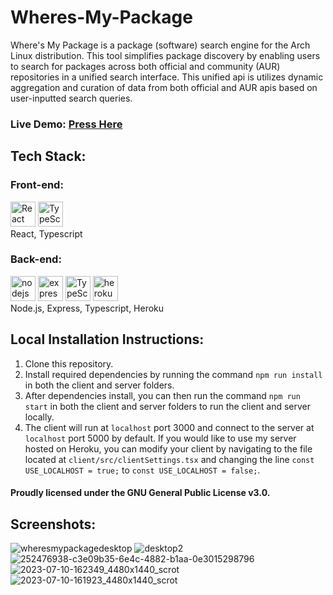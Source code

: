 # Wheres-My-Package

Where's My Package is a package (software) search engine for the Arch Linux distribution. This tool simplifies package discovery by enabling users to search for packages across both official and community (AUR) repositories in a unified search interface. This unified api is utilizes dynamic aggregation and curation of data from both official and AUR apis based on user-inputted search queries.

<h3>Live Demo: <a href='https://anthonygleason.github.io/Wheres-My-Package/'>Press Here</a></h3>
<h2>Tech Stack:</h2>
<h3>Front-end:</h3>
  <span>
    <img alt="React" height=40rem width=40rem src="https://api.iconify.design/logos/react.svg?download=1" />
    <img alt="TypeScript" height=40rem width=40rem src="https://api.iconify.design/logos/typescript-icon.svg?download=1" />
  </span>
  <br/>
  React, Typescript
<h3>Back-end:</h3>
  <span>
    <img alt="nodejs" height=40rem width=40rem src="https://api.iconify.design/vscode-icons/file-type-node.svg?download=1" />
    <img alt='express' height=40rem width=40rem src="https://api.iconify.design/skill-icons/expressjs-dark.svg?download=1" />
    <img alt="TypeScript" height=40rem width=40rem src="https://api.iconify.design/logos/typescript-icon.svg?download=1" />
    <img alt='heroku' height=40rem width=40rem src="https://api.iconify.design/skill-icons/heroku.svg?download=1" />
  </span>
  <br/>
  Node.js, Express, Typescript, Heroku
<br/>
<h2>Local Installation Instructions:</h2>
<ol>
  <li>Clone this repository.</li>
  <li>Install required dependencies by running the command <code>npm run install</code> in both the client and server folders.</li>
  <li>After dependencies install, you can then run the command <code>npm run start</code> in both the client and server folders to run the client and server locally.</li>
  <li>The client will run at <code>localhost</code> port 3000 and connect to the server at <code>localhost</code> port 5000 by default. If you would like to use my server hosted on Heroku, you can modify your client by navigating to the file located at <code>client/src/clientSettings.tsx</code> and changing the line <code>const USE_LOCALHOST = true;</code> to <code>const USE_LOCALHOST = false;</code>.
  </li>
</ol>
<h4>Proudly licensed under the GNU General Public License v3.0.</h4>
<h2>Screenshots:</h2>

![wheresmypackagedesktop](https://github.com/antinf/Wheres-My-Package/assets/87878255/2ae5d877-5f14-4ca8-bf24-24681a83eed9)
![desktop2](https://user-images.githubusercontent.com/87878255/232182027-0b684402-fae9-4ab0-9f48-239eb3350781.png)
![252476938-c3e09b35-6e4c-4882-b1aa-0e3015298796](https://github.com/antinf/Wheres-My-Package/assets/87878255/28221239-89ac-4df2-98d1-15c81ec0d4a0)
![2023-07-10-162349_4480x1440_scrot](https://github.com/antinf/Wheres-My-Package/assets/87878255/a2ac1d50-e257-4dd8-93b0-d4e678a4675c)
![2023-07-10-161923_4480x1440_scrot](https://github.com/antinf/Wheres-My-Package/assets/87878255/15e1039c-6a12-4347-830c-c2dab6ede44e)
